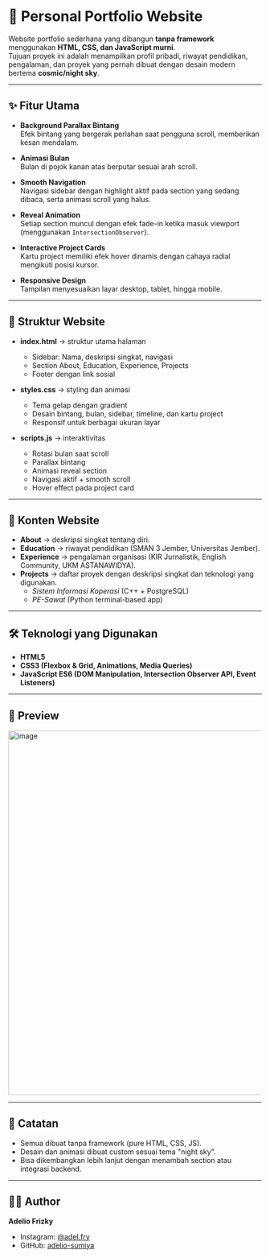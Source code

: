 # 🌌 Personal Portfolio Website

Website portfolio sederhana yang dibangun **tanpa framework** menggunakan **HTML, CSS, dan JavaScript murni**.  
Tujuan proyek ini adalah menampilkan profil pribadi, riwayat pendidikan, pengalaman, dan proyek yang pernah dibuat dengan desain modern bertema **cosmic/night sky**.

---

## ✨ Fitur Utama

- **Background Parallax Bintang**  
  Efek bintang yang bergerak perlahan saat pengguna scroll, memberikan kesan mendalam.

- **Animasi Bulan**  
  Bulan di pojok kanan atas berputar sesuai arah scroll.

- **Smooth Navigation**  
  Navigasi sidebar dengan highlight aktif pada section yang sedang dibaca, serta animasi scroll yang halus.

- **Reveal Animation**  
  Setiap section muncul dengan efek fade-in ketika masuk viewport (menggunakan `IntersectionObserver`).

- **Interactive Project Cards**  
  Kartu project memiliki efek hover dinamis dengan cahaya radial mengikuti posisi kursor.

- **Responsive Design**  
  Tampilan menyesuaikan layar desktop, tablet, hingga mobile.

---

## 📂 Struktur Website

- **index.html** → struktur utama halaman  
  - Sidebar: Nama, deskripsi singkat, navigasi  
  - Section About, Education, Experience, Projects  
  - Footer dengan link sosial  

- **styles.css** → styling dan animasi  
  - Tema gelap dengan gradient  
  - Desain bintang, bulan, sidebar, timeline, dan kartu project  
  - Responsif untuk berbagai ukuran layar  

- **scripts.js** → interaktivitas  
  - Rotasi bulan saat scroll  
  - Parallax bintang  
  - Animasi reveal section  
  - Navigasi aktif + smooth scroll  
  - Hover effect pada project card  

---

## 📖 Konten Website

- **About** → deskripsi singkat tentang diri.  
- **Education** → riwayat pendidikan (SMAN 3 Jember, Universitas Jember).  
- **Experience** → pengalaman organisasi (KIR Jurnalistik, English Community, UKM ASTANAWIDYA).  
- **Projects** → daftar proyek dengan deskripsi singkat dan teknologi yang digunakan.  
  - *Sistem Informasi Koperasi* (C++ + PostgreSQL)  
  - *PE-Sawat* (Python terminal-based app)

---

## 🛠️ Teknologi yang Digunakan

- **HTML5**  
- **CSS3 (Flexbox & Grid, Animations, Media Queries)**  
- **JavaScript ES6 (DOM Manipulation, Intersection Observer API, Event Listeners)**  

---

## 📸 Preview

<img width="1337" height="724" alt="image" src="https://github.com/user-attachments/assets/2960dcd1-9bfb-42f9-8473-62dcaf591079" />

---

## 📌 Catatan

- Semua dibuat tanpa framework (pure HTML, CSS, JS).  
- Desain dan animasi dibuat custom sesuai tema "night sky".  
- Bisa dikembangkan lebih lanjut dengan menambah section atau integrasi backend.

---

## 👨‍💻 Author

**Adelio Frizky**  
- Instagram: [@adel.fry](https://www.instagram.com/adel.fry)  
- GitHub: [adelio-sumiya](https://github.com/adelio-sumiya)  
